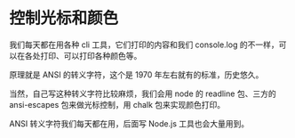 # 控制光标和颜色

我们每天都在用各种 cli 工具，它们打印的内容和我们 console.log 的不一样，可以在各处打印、可以打印各种颜色等。

原理就是 ANSI 的转义字符，这个是 1970 年左右就有的标准，历史悠久。

当然，自己写这种转义字符比较麻烦，我们会用 node 的 readline 包、三方的 ansi-escapes 包来做光标控制，用 chalk 包来实现颜色打印。

ANSI 转义字符我们每天都在用，后面写 Node.js 工具也会大量用到。